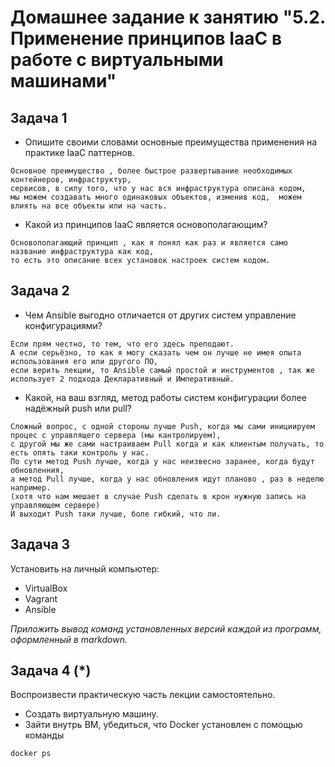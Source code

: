# Домашнее задание к занятию "5.2. Применение принципов IaaC в работе с виртуальными машинами"

## Задача 1

- Опишите своими словами основные преимущества применения на практике IaaC паттернов.
```
Основное преимущество , более быстрое развертывание необходимых контейнеров, инфраструктур,
сервисов, в силу того, что у нас вся инфраструктура описана кодом,
мы можем создавать много одинаковых объектов, изменив код,  можем влиять на все объекты или на часть.
```
- Какой из принципов IaaC является основополагающим?
```
Основополагающий принцип , как я понял как раз и является само название инфраструктура как код,
то есть это описание всех установок настроек систем кодом.
```
## Задача 2

- Чем Ansible выгодно отличается от других систем управление конфигурациями?
```
Если прям честно, то тем, что его здесь преподают.
А если серьёзно, то как я могу сказать чем он лучше не имея опыта использования его или другого ПО, 
если верить лекции, то Ansible самый простой и инструментов , так же использует 2 подхода Декларативный и Императивный.
```
- Какой, на ваш взгляд, метод работы систем конфигурации более надёжный push или pull?
```
Сложный вопрос, с одной стороны лучше Push, когда мы сами инициируем процес с управлящего сервера (мы кантролируем),
с другой мы же сами настраиваем Pull когда и как клиентым получать, то есть опять таки контроль у нас.
По сути метод Push лучше, когда у нас неизвесно заранее, когда будут обновленния,
а метод Pull лучше, когда у нас обновления идут планово , раз в неделю например.
(хотя что нам мешает в случае Push сделать в крон нужную запись на управляющем сервере)
И выходит Push таки лучше, боле гибкий, что ли.
```


## Задача 3

Установить на личный компьютер:

- VirtualBox
- Vagrant
- Ansible

*Приложить вывод команд установленных версий каждой из программ, оформленный в markdown.*

## Задача 4 (*)

Воспроизвести практическую часть лекции самостоятельно.

- Создать виртуальную машину.
- Зайти внутрь ВМ, убедиться, что Docker установлен с помощью команды
```
docker ps
```
